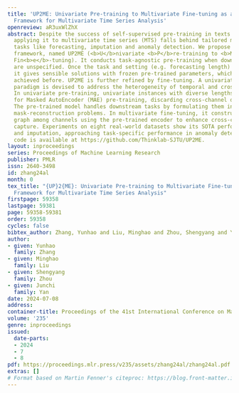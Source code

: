 ```yaml
---
title: 'UP2ME: Univariate Pre-training to Multivariate Fine-tuning as a General-purpose
  Framework for Multivariate Time Series Analysis'
openreview: aR3uxWlZhX
abstract: Despite the success of self-supervised pre-training in texts and images,
  applying it to multivariate time series (MTS) falls behind tailored methods for
  tasks like forecasting, imputation and anomaly detection. We propose a general-purpose
  framework, named UP2ME (<b>U</b>nivariate <b>P</b>re-training to <b>M</b>ultivariate
  Fin<b>e</b>-tuning). It conducts task-agnostic pre-training when downstream tasks
  are unspecified. Once the task and setting (e.g. forecasting length) are determined,
  it gives sensible solutions with frozen pre-trained parameters, which has not been
  achieved before. UP2ME is further refined by fine-tuning. A univariate-to-multivariate
  paradigm is devised to address the heterogeneity of temporal and cross-channel dependencies.
  In univariate pre-training, univariate instances with diverse lengths are generated
  for Masked AutoEncoder (MAE) pre-training, discarding cross-channel dependency.
  The pre-trained model handles downstream tasks by formulating them into specific
  mask-reconstruction problems. In multivariate fine-tuning, it constructs a dependency
  graph among channels using the pre-trained encoder to enhance cross-channel dependency
  capture. Experiments on eight real-world datasets show its SOTA performance in forecasting
  and imputation, approaching task-specific performance in anomaly detection. Our
  code is available at https://github.com/Thinklab-SJTU/UP2ME.
layout: inproceedings
series: Proceedings of Machine Learning Research
publisher: PMLR
issn: 2640-3498
id: zhang24al
month: 0
tex_title: "{UP}2{ME}: Univariate Pre-training to Multivariate Fine-tuning as a General-purpose
  Framework for Multivariate Time Series Analysis"
firstpage: 59358
lastpage: 59381
page: 59358-59381
order: 59358
cycles: false
bibtex_author: Zhang, Yunhao and Liu, Minghao and Zhou, Shengyang and Yan, Junchi
author:
- given: Yunhao
  family: Zhang
- given: Minghao
  family: Liu
- given: Shengyang
  family: Zhou
- given: Junchi
  family: Yan
date: 2024-07-08
address:
container-title: Proceedings of the 41st International Conference on Machine Learning
volume: '235'
genre: inproceedings
issued:
  date-parts:
  - 2024
  - 7
  - 8
pdf: https://proceedings.mlr.press/v235/assets/zhang24al/zhang24al.pdf
extras: []
# Format based on Martin Fenner's citeproc: https://blog.front-matter.io/posts/citeproc-yaml-for-bibliographies/
---
```

